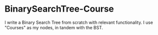 # BinarySearchTree-Course

I write a Binary Search Tree from scratch with relevant functionality. I use "Courses" as my nodes, in tandem with the BST.

